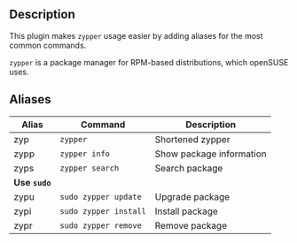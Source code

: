 ## Description

This plugin makes `zypper` usage easier by adding aliases for the most
common commands.

`zypper` is a package manager for RPM-based distributions, which openSUSE uses.

## Aliases

| Alias | Command                 | Description                 |
|-------|-------------------------|-----------------------------|
| zyp   | `zypper`                | Shortened zypper            |
| zypp  | `zypper info`           | Show package information    |
| zyps  | `zypper search`         | Search package              |
| **Use `sudo`**                                                |
| zypu  | `sudo zypper update`    | Upgrade package             |
| zypi  | `sudo zypper install`   | Install package             |
| zypr  | `sudo zypper remove`    | Remove package              |

